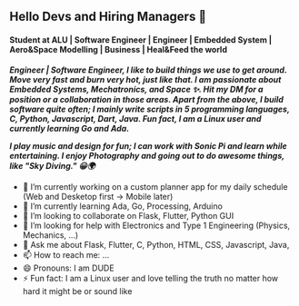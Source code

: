## Hello Devs and Hiring Managers 👋
#### Student at ALU | Software Engineer | Engineer | Embedded System | Aero&Space Modelling | Business | Heal&Feed the world

***Engineer | Software Engineer, I like to build things we use to get around. Move very fast and burn very hot, just like that. I am passionate about Embedded Systems, Mechatronics, and Space ✨️. Hit my DM for a position or a collaboration in those areas.
Apart from the above, I build software quite often; I mainly write scripts in 5 programming languages, C, Python, Javascript, Dart, Java. Fun fact, I am a Linux user and currently learning Go and Ada.***

***I play music and design for fun; I can work with Sonic Pi and learn while entertaining. I enjoy Photography and going out to do awesome things, like "Sky Diving." 😀️🌍️***

- 🔭 I’m currently working on a custom planner app for my daily schedule (Web and Desketop first -> Mobile later)
- 🌱 I’m currently learning Ada, Go, Processing, Arduino
- 👯 I’m looking to collaborate on Flask, Flutter, Python GUI
- 🤔 I’m looking for help with Electronics and Type 1 Engineering (Physics, Mechanics, ...)
- 💬 Ask me about Flask, Flutter, C, Python, HTML, CSS, Javascript, Java, 
- 📫 How to reach me: ...
- 😄 Pronouns: I am DUDE
- ⚡ Fun fact: I am a Linux user and love telling the truth no matter how hard it might be or sound like
